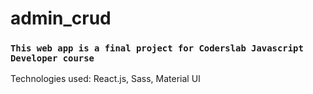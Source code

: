 # admin_crud
### `This web app is a final project for Coderslab Javascript Developer course`
Technologies used: React.js, Sass, Material UI
